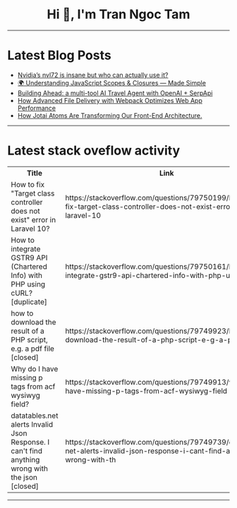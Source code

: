 <h1 align="center">Hi 👋, I'm Tran Ngoc Tam</h1>

---

# Latest Blog Posts 
<!-- BLOG-POST-LIST:START -->
- [Nvidia’s nvl72 is insane but who can actually use it?](https://dev.to/dev_tips/nvidias-nvl72-is-insane-but-who-can-actually-use-it-4fl5)
- [🌍 Understanding JavaScript Scopes &amp; Closures — Made Simple](https://dev.to/usama_dev/understanding-javascript-scopes-closures-made-simple-38dh)
- [Building Ahead: a multi-tool AI Travel Agent with OpenAI + SerpApi](https://dev.to/james_collins/building-ahead-a-multi-tool-ai-travel-agent-with-openai-serpapi-1ce4)
- [How Advanced File Delivery with Webpack Optimizes Web App Performance](https://dev.to/ideradevtools/how-advanced-file-delivery-with-webpack-optimizes-web-app-performance-1ka)
- [How Jotai Atoms Are Transforming Our Front-End Architecture.](https://dev.to/giovanni786/how-jotai-atoms-are-transforming-our-front-end-architecture-42fd)
<!-- BLOG-POST-LIST:END -->

---

# Latest stack oveflow activity
<table>
  <tr><th>Title</th><th>Link</th></tr>
  <!-- STACKOVERFLOW:START --><tr><td>How to fix &quot;Target class controller does not exist&quot; error in Laravel 10?</td><td>https://stackoverflow.com/questions/79750199/how-to-fix-target-class-controller-does-not-exist-error-in-laravel-10</td></tr><tr><td>How to integrate GSTR9 API &lpar;Chartered Info&rpar; with PHP using cURL? [duplicate]</td><td>https://stackoverflow.com/questions/79750161/how-to-integrate-gstr9-api-chartered-info-with-php-using-curl</td></tr><tr><td>how to download the result of a PHP script, e.g. a pdf file [closed]</td><td>https://stackoverflow.com/questions/79749923/how-to-download-the-result-of-a-php-script-e-g-a-pdf-file</td></tr><tr><td>Why do I have missing p tags from acf wysiwyg field?</td><td>https://stackoverflow.com/questions/79749913/why-do-i-have-missing-p-tags-from-acf-wysiwyg-field</td></tr><tr><td>datatables.net alerts Invalid Json Response. I can&#39;t find anything wrong with the json [closed]</td><td>https://stackoverflow.com/questions/79749739/datatables-net-alerts-invalid-json-response-i-cant-find-anything-wrong-with-th</td></tr><!-- STACKOVERFLOW:END -->
</table>

---


